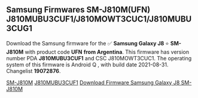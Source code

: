<h2>Samsung Firmwares SM-J810M(UFN) J810MUBU3CUF1/J810MOWT3CUC1/J810MUBU3CUG1</h2>
Download the Samsung firmware for the ✅ <strong>Samsung Galaxy J8 </strong> ⭐ <strong>SM-J810M</strong> with product code <strong>UFN</strong> <strong> from Argentina</strong>. This firmware has version number PDA <strong>J810MUBU3CUF1</strong> and CSC J810MOWT3CUC1. The operating system of this firmware is Android Q , with build date 2021-08-31. Changelist <strong>19072876</strong>.


[SM-J810M](https://samfirm.shop/samsung/model/SM-J810M)
[J810MUBU3CUF1](https://samfirm.shop/samsung/pda/J810MUBU3CUF1)
[Download Firmware Samsung Galaxy J8 SM-J810M](https://samfirm.shop/samsung/firmware/453482)
